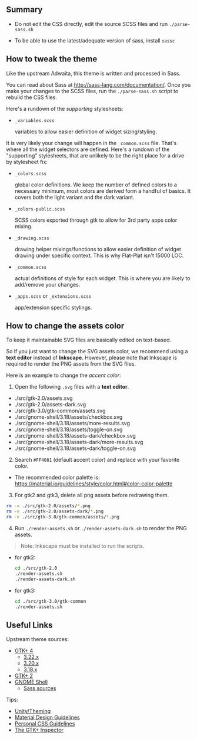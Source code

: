 Summary
-------

- Do not edit the CSS directly, edit the source SCSS files and run `./parse-sass.sh`

- To be able to use the latest/adequate version of sass, install `sassc`

How to tweak the theme
----------------------

Like the upstream Adwaita, this theme is written and processed in Sass.

You can read about Sass at http://sass-lang.com/documentation/. Once you make
your changes to the SCSS files, run the `./parse-sass.sh` script to rebuild the
CSS files.

Here's a rundown of the _supporting_ stylesheets:

- `_variables.scss`

  variables to allow easier definition of widget sizing/styling.

It is very likely your change will happen in the `_common.scss` file. That's where
all the widget selectors are defined. Here's a rundown of the "supporting"
stylesheets, that are unlikely to be the right place for a drive by stylesheet
fix:

- `_colors.scss`

  global color definitions. We keep the number of defined colors to a necessary
  minimum, most colors are derived form a handful of basics. It covers both the
  light variant and the dark variant.

- `_colors-public.scss`

  SCSS colors exported through gtk to allow for 3rd party apps color mixing.

- `_drawing.scss`

  drawing helper mixings/functions to allow easier definition of widget drawing
  under specific context. This is why Flat-Plat isn't 15000 LOC.

- `_common.scss`

  actual definitions of style for each widget. This is where you are likely to
  add/remove your changes.

- `_apps.scss` or `_extensions.scss`

  app/extension specific stylings.

How to change the assets color
------------------------------

To keep it maintainable SVG files are basically edited on text-based.

So if you just want to change the SVG assets color, we recommend using a
**text editor** instead of **Inkscape**. However, please note that Inkscape is
required to render the PNG assets from the SVG files.

Here is an example to change the _accent color_:

1. Open the following `.svg` files with a **text editor**.

  - ./src/gtk-2.0/assets.svg
  - ./src/gtk-2.0/assets-dark.svg
  - ./src/gtk-3.0/gtk-common/assets.svg
  - ./src/gnome-shell/3.18/assets/checkbox.svg
  - ./src/gnome-shell/3.18/assets/more-results.svg
  - ./src/gnome-shell/3.18/assets/toggle-on.svg
  - ./src/gnome-shell/3.18/assets-dark/checkbox.svg
  - ./src/gnome-shell/3.18/assets-dark/more-results.svg
  - ./src/gnome-shell/3.18/assets-dark/toggle-on.svg

2. Search `#FF4081` (default accent color) and replace with your favorite color.

  - The recommended color palette is: https://material.io/guidelines/style/color.html#color-color-palette

3. For gtk2 and gtk3, delete all png assets before redrawing them.

  ```sh
  rm -v ./src/gtk-2.0/assets/*.png
  rm -v ./src/gtk-2.0/assets-dark/*.png
  rm -v ./src/gtk-3.0/gtk-common/assets/*.png
  ```

4. Run `./render-assets.sh` or `./render-assets-dark.sh` to render the PNG assets.

  > Note: Inkscape must be installed to run the scripts.

  - for gtk2:

    ```sh
    cd ./src/gtk-2.0
    ./render-assets.sh
    ./render-assets-dark.sh
    ```

  - for gtk3:

    ```sh
    cd ./src/gtk-3.0/gtk-common
    ./render-assets.sh
    ```

Useful Links
------------

Upstream theme sources:
- [GTK+ 4](https://github.com/GNOME/gtk/tree/master/gtk/theme/Adwaita)
  - [3.22.x](https://github.com/GNOME/gtk/tree/gtk-3-22/gtk/theme/Adwaita)
  - [3.20.x](https://github.com/GNOME/gtk/tree/gtk-3-20/gtk/theme/Adwaita)
  - [3.18.x](https://github.com/GNOME/gtk/tree/gtk-3-18/gtk/theme/Adwaita)
- [GTK+ 2](https://github.com/GNOME/gnome-themes-standard/tree/master/themes/Adwaita/gtk-2.0)
- [GNOME Shell](https://github.com/GNOME/gnome-shell/tree/master/data/theme)
  - [Sass sources](https://github.com/GNOME/gnome-shell-sass)

Tips:
- [Unity/Theming](https://wiki.ubuntu.com/Unity/Theming)
- [Material Design Guidelines](https://www.material.io/guidelines/)
- [Personal CSS Guidelines](https://github.com/nana-4/Flat-Plat/wiki/CSS-Guidelines)
- [The GTK+ Inspector](https://blog.gtk.org/2017/04/05/the-gtk-inspector/)
